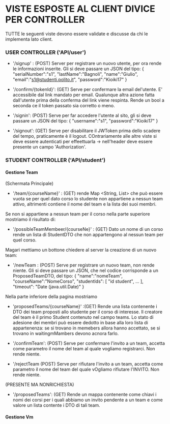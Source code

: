 # VISTE ESPOSTE AL CLIENT DIVICE PER CONTROLLER

TUTTE le seguenti viste devono essere validate e discusse da chi le implementa lato client.

### USER CONTROLLER ('API/user')

- '/signup' : (POST) Server per registrare un nuovo utente, per ora rende le informazioni inserite. Gli si deve passare un JSON del tipo: 
{
	"serialNumber":"s1",
	"lastName":"Bagnoli",
	"name":"Giulio",
	"email":"s1@studenti.polito.it",
    	"password":"Kioiki17"
}

- '/confirm/{tokenId}': (GET) Serve per confermare la email del'utente. E' accessibile dal link mandato per email. Qualunque altra azione fatta dall'utente prima della conferma del link viene respinta. Rende un bool a seconda ce il token passato sia corretto o meno.

- '/signin': (POST) Serve per far accedere l'utente al sito, gli si deve passare un JSON del tipo:
{
	"username":"s1",
	"password":"Kioiki17"
}

- '/signout': (GET) Serve per disabilitare il JWToken prima dello scadere del tempo, praticamente è il logout. COntrariamente alle altre viste si deve essere autenticati per effeettuarla -> nell'header deve essere presente un campo 'Authorization'.

### STUDENT CONTROLLER ('API/student')

#### Gestione Team

(Schermata Principale) 

- '/team/{courseName}' : (GET) rende Map <String, List<StudentInfoDTO>> che può essere vuota se per quel dato corso lo studente non appartiene a nessun team attivo, altrimenti contiene il nome del team e la lista dei suoi membri.

Se non si appartiene a nessun team per il corso nella parte superiore mostriamo il risultato di:

- '/possibleTeamMembeer/{courseNe}' : (GET) Dato un nome di un corso rende un lista di StudentDTO che non appartengono al nessun team per quel corso.

Magari mettiamo un bottone chiedere al server la creazione di un nuovo team:

- '/newTeam : (POST) Serve per registrare un nuovo team, non rende niente. Gli si deve passare un JSON, che nel codice corrisponde a un ProposedTeamDTO, del tipo:
{
	"name":"nomeTeam",
	"courseName":"NomeCorso",
	"studentIds": [ "id student", ... ],
	"timeout": "Date (java.util.Date)"
}

Nella parte inferiore della pagina mostriamo 

- 'proposedTeams/{courseName}' :(GET) Rende una lista contenente i DTO dei team proposti allo studente per il corso di interesse. Il creatore del team è il primo Student contenuto nel campo teams. Lo stato di adesione dei membri può essere dedotto in base alla loro lista di appartenenza: se si trovano in memebers allora hanno accettato, se si trovano in waitingmMambers devono acnora farlo.

- '/confirmTeam': (POST) Serve per confermare l'invito a un team, accetta come parametro il nome del team al quale vogliamo registrarci. Non rende niente.

- '/rejectTeam (POST) Serve per rifiutare l'invito a un team, accetta come parametro il nome del team del quale vOgliamo rifiutare l'INVITO. Non rende niente.


(PRESENTE  MA NONRICHIESTA)
- '/proposedTeams': (GET) Rende un mappa contenente come chiavi i nomi dei corsi per i quali abbiamo un invito pendente a un team e come valore un lista contente i DTO di tali team. 

#### Gestione Vm
